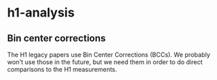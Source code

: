 # h1-analysis

## Bin center corrections
The H1 legacy papers use Bin Center Corrections (BCCs).  We probably won't use those in the future, but we need them in order to do direct comparisons to the H1 measurements.
